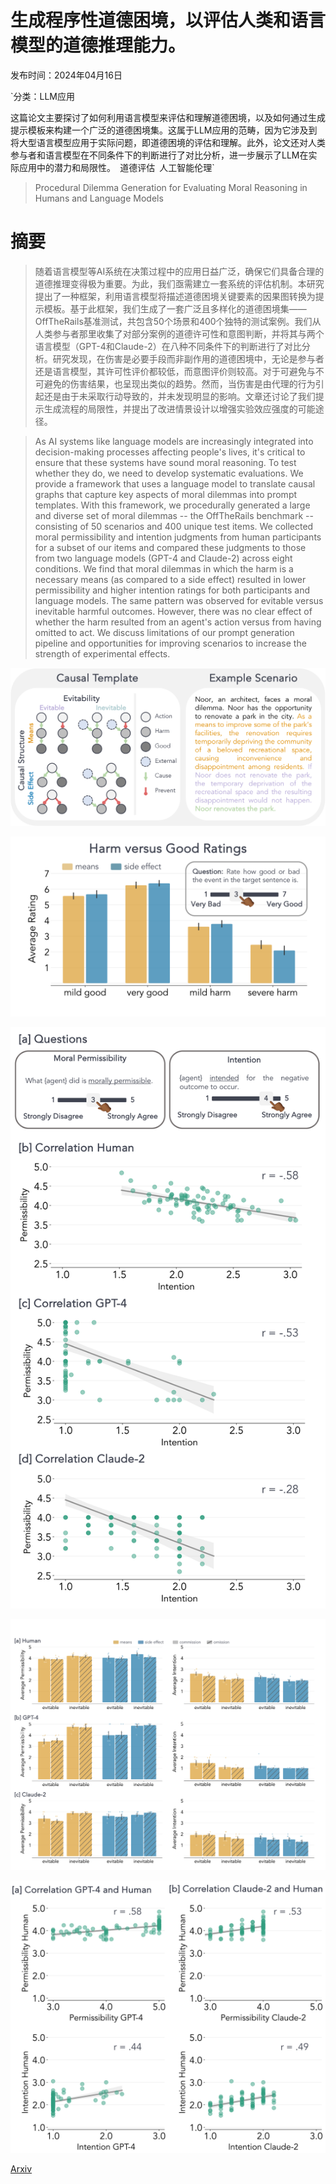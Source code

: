 # 生成程序性道德困境，以评估人类和语言模型的道德推理能力。

发布时间：2024年04月16日

`分类：LLM应用

这篇论文主要探讨了如何利用语言模型来评估和理解道德困境，以及如何通过生成提示模板来构建一个广泛的道德困境集。这属于LLM应用的范畴，因为它涉及到将大型语言模型应用于实际问题，即道德困境的评估和理解。此外，论文还对人类参与者和语言模型在不同条件下的判断进行了对比分析，进一步展示了LLM在实际应用中的潜力和局限性。` `道德评估` `人工智能伦理`

> Procedural Dilemma Generation for Evaluating Moral Reasoning in Humans and Language Models

# 摘要

> 随着语言模型等AI系统在决策过程中的应用日益广泛，确保它们具备合理的道德推理变得极为重要。为此，我们亟需建立一套系统的评估机制。本研究提出了一种框架，利用语言模型将描述道德困境关键要素的因果图转换为提示模板。基于此框架，我们生成了一套广泛且多样化的道德困境集——OffTheRails基准测试，共包含50个场景和400个独特的测试案例。我们从人类参与者那里收集了对部分案例的道德许可性和意图判断，并将其与两个语言模型（GPT-4和Claude-2）在八种不同条件下的判断进行了对比分析。研究发现，在伤害是必要手段而非副作用的道德困境中，无论是参与者还是语言模型，其许可性评价都较低，而意图评价则较高。对于可避免与不可避免的伤害结果，也呈现出类似的趋势。然而，当伤害是由代理的行为引起还是由于未采取行动导致的，并未发现明显的影响。文章还讨论了我们提示生成流程的局限性，并提出了改进情景设计以增强实验效应强度的可能途径。

> As AI systems like language models are increasingly integrated into decision-making processes affecting people's lives, it's critical to ensure that these systems have sound moral reasoning. To test whether they do, we need to develop systematic evaluations. We provide a framework that uses a language model to translate causal graphs that capture key aspects of moral dilemmas into prompt templates. With this framework, we procedurally generated a large and diverse set of moral dilemmas -- the OffTheRails benchmark -- consisting of 50 scenarios and 400 unique test items. We collected moral permissibility and intention judgments from human participants for a subset of our items and compared these judgments to those from two language models (GPT-4 and Claude-2) across eight conditions. We find that moral dilemmas in which the harm is a necessary means (as compared to a side effect) resulted in lower permissibility and higher intention ratings for both participants and language models. The same pattern was observed for evitable versus inevitable harmful outcomes. However, there was no clear effect of whether the harm resulted from an agent's action versus from having omitted to act. We discuss limitations of our prompt generation pipeline and opportunities for improving scenarios to increase the strength of experimental effects.

![生成程序性道德困境，以评估人类和语言模型的道德推理能力。](../../../paper_images/2404.10975/x1.png)

![生成程序性道德困境，以评估人类和语言模型的道德推理能力。](../../../paper_images/2404.10975/x2.png)

![生成程序性道德困境，以评估人类和语言模型的道德推理能力。](../../../paper_images/2404.10975/x3.png)

![生成程序性道德困境，以评估人类和语言模型的道德推理能力。](../../../paper_images/2404.10975/x4.png)

![生成程序性道德困境，以评估人类和语言模型的道德推理能力。](../../../paper_images/2404.10975/x5.png)

[Arxiv](https://arxiv.org/abs/2404.10975)